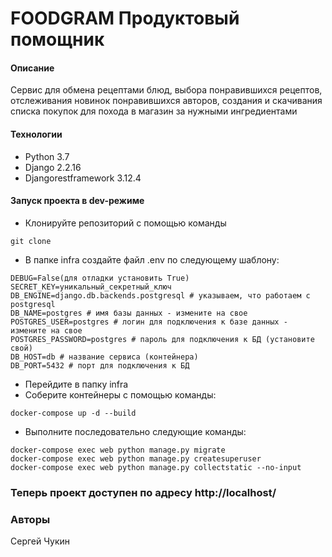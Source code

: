 # FOODGRAM Продуктовый помощник
#### Описание
Сервис для обмена рецептами блюд, выбора понравившихся рецептов, отслеживания новинок понравившихся авторов, создания 
и скачивания списка покупок для похода в магазин за нужными ингредиентами
#### Технологии
- Python 3.7
- Django 2.2.16
- Djangorestframework 3.12.4
#### Запуск проекта в dev-режиме
- Клонируйте репозиторий с помощью команды
````
git clone
````

- В папке infra создайте файл .env по следующему шаблону:
````
DEBUG=False(для отладки установить True)
SECRET_KEY=уникальный_секретный_ключ
DB_ENGINE=django.db.backends.postgresql # указываем, что работаем с postgresql
DB_NAME=postgres # имя базы данных - измените на свое
POSTGRES_USER=postgres # логин для подключения к базе данных - измените на свое
POSTGRES_PASSWORD=postgres # пароль для подключения к БД (установите свой)
DB_HOST=db # название сервиса (контейнера)
DB_PORT=5432 # порт для подключения к БД
```` 
 - Перейдите в папку infra
- Соберите контейнеры с помощью команды:
````
docker-compose up -d --build
````
- Выполните последовательно следующие команды:
```
docker-compose exec web python manage.py migrate
docker-compose exec web python manage.py createsuperuser
docker-compose exec web python manage.py collectstatic --no-input
```

### Теперь проект доступен по адресу http://localhost/


### Авторы
Сергей Чукин